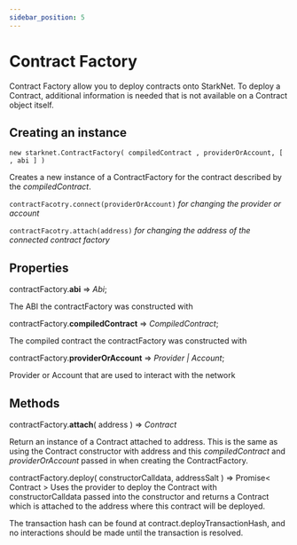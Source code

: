 ```yaml
---
sidebar_position: 5
---
```


# Contract Factory

Contract Factory allow you to deploy contracts onto StarkNet. To deploy a Contract, additional information is needed that is not available on a Contract object itself.

## Creating an instance

`new starknet.ContractFactory( compiledContract , providerOrAccount, [ , abi ] )`

Creates a new instance of a ContractFactory for the contract described by the _compiledContract_.

`contractFacotry.connect(providerOrAccount)` _for changing the provider or account_

`contractFacotry.attach(address)` _for changing the address of the connected contract factory_

## Properties

contractFactory.**abi** => _Abi_;

The ABI the contractFactory was constructed with

contractFactory.**compiledContract** => _CompiledContract_;

The compiled contract the contractFactory was constructed with

contractFactory.**providerOrAccount** => _Provider | Account_;

Provider or Account that are used to interact with the network

## Methods

contractFactory.**attach**( address ) ⇒ _Contract_

Return an instance of a Contract attached to address. This is the same as using the Contract constructor with address and this _compiledContract_ and _providerOrAccount_ passed in when creating the ContractFactory.

contractFactory.deploy( constructorCalldata, addressSalt ) ⇒ Promise< Contract >
Uses the provider to deploy the Contract with constructorCalldata passed into the constructor and returns a Contract which is attached to the address where this contract will be deployed.

The transaction hash can be found at contract.deployTransactionHash, and no interactions should be made until the transaction is resolved.
